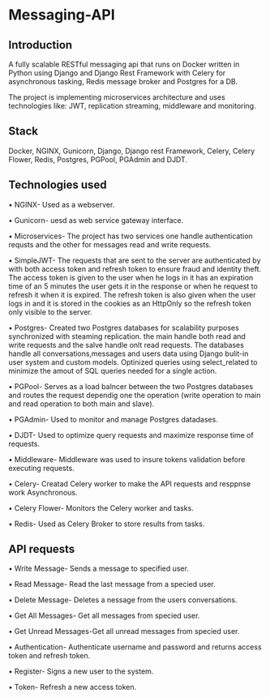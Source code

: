# Messaging-API
## Introduction
A fully scalable RESTful messaging api that runs on Docker written in Python using Django and Django Rest Framework with Celery for asynchronous tasking, Redis message broker and Postgres for a DB. 

The project is implementing microservices architecture and uses technologies like: JWT, replication streaming, middleware and monitoring.

## Stack
Docker, NGINX, Gunicorn, Django, Django rest Framework, Celery, Celery Flower, Redis, Postgres, PGPool, PGAdmin and DJDT.

## Technologies used
• NGINX- Used as a webserver.

• Gunicorn- uesd as web service gateway interface. 

• Microservices- The project has two services one handle authentication requsts and the other for messages read and write requests.

• SimpleJWT- The requests that are sent to the server are authenticated by with both access token and refresh token to ensure fraud and identity theft. The access token is given to the user when he logs in it has an expiration time of an 5 minutes the user gets it in the response or when he request to refresh it when it is expired.
The refresh token is also given when the user logs in and it is stored in the cookies as an HttpOnly so the refresh token only visible to the server.

• Postgres- Created two Postgres databases for scalability purposes synchronized with steaming replication. the main handle both read and write requests and the salve handle onlt read requests. The databases handle all conversations,messages and users data using Django bulit-in user system and custom models. Optinized queries using select_related to minimize the amout of SQL queries needed for a single action.   

• PGPool- Serves as a load balncer between the two Postgres databases and routes the request dependig one the operation (write operation to main and read operation to both main and slave).

• PGAdmin- Used to monitor and manage Postgres datadases.

• DJDT- Used to optimize query requests and maximize response time of requests. 

• Middleware- Middleware was used to insure tokens validation before executing requests.

• Celery- Creatad Celery worker to make the API requests and resppnse work Asynchronous.

• Celery Flower- Monitors the Celery worker and tasks.

• Redis- Used as Celery Broker to store results from tasks.


## API requests

• Write Message- Sends a message to specified user.

• Read Message- Read the last message from a specied user.

• Delete Message- Deletes a nessage from the users conversations.

• Get All Messages- Get all messages from specied user.

• Get Unread Messages-Get all unread messages from specied user.

• Authentication- Authenticate username and password and returns access token and refresh token.

• Register- Signs a new user to the system.

• Token- Refresh a new access token.



